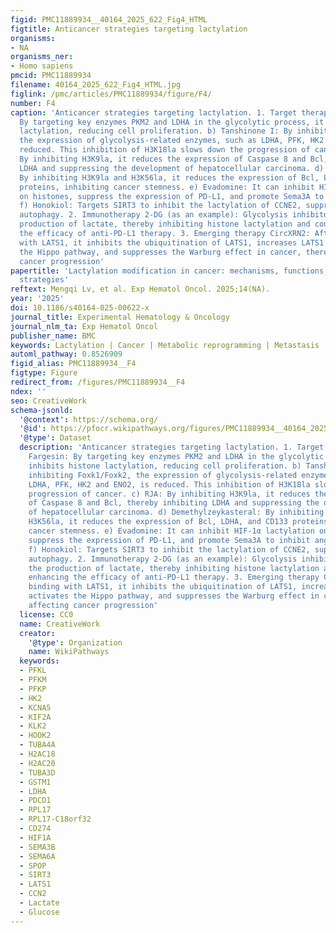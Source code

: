 ```yaml
---
figid: PMC11889934__40164_2025_622_Fig4_HTML
figtitle: Anticancer strategies targeting lactylation
organisms:
- NA
organisms_ner:
- Homo sapiens
pmcid: PMC11889934
filename: 40164_2025_622_Fig4_HTML.jpg
figlink: /pmc/articles/PMC11889934/figure/F4/
number: F4
caption: 'Anticancer strategies targeting lactylation. 1. Target therapy a) Fargesin:
  By targeting key enzymes PKM2 and LDHA in the glycolytic process, it inhibits histone
  lactylation, reducing cell proliferation. b) Tanshinone I: By inhibiting Foxk1/Foxk2,
  the expression of glycolysis-related enzymes, such as LDHA, PFK, HK2 and ENO2, is
  reduced. This inhibition of H3K18la slows down the progression of cancer. c) RJA:
  By inhibiting H3K9la, it reduces the expression of Caspase 8 and Bcl, thereby inhibiting
  LDHA and suppressing the development of hepatocellular carcinoma. d) Demethylzeykasteral:
  By inhibiting H3K9la and H3K56la, it reduces the expression of Bcl, LDHA, and CD133
  proteins, inhibiting cancer stemness. e) Evadomine: It can inhibit HIF-1α lactylation
  on histones, suppress the expression of PD-L1, and promote Sema3A to inhibit angiogenesis.
  f) Honokiol: Targets SIRT3 to inhibit the lactylation of CCNE2, suppressing cell
  autophagy. 2. Immunotherapy 2-DG (as an example): Glycolysis inhibitors reduce the
  production of lactate, thereby inhibiting histone lactylation and consequently enhancing
  the efficacy of anti-PD-L1 therapy. 3. Emerging therapy CircXRN2: After binding
  with LATS1, it inhibits the ubiquitination of LATS1, increases LATS1 levels, activates
  the Hippo pathway, and suppresses the Warburg effect in cancer, thereby affecting
  cancer progression'
papertitle: 'Lactylation modification in cancer: mechanisms, functions, and therapeutic
  strategies'
reftext: Mengqi Lv, et al. Exp Hematol Oncol. 2025;14(NA).
year: '2025'
doi: 10.1186/s40164-025-00622-x
journal_title: Experimental Hematology & Oncology
journal_nlm_ta: Exp Hematol Oncol
publisher_name: BMC
keywords: Lactylation | Cancer | Metabolic reprogramming | Metastasis | Therapy
automl_pathway: 0.8526909
figid_alias: PMC11889934__F4
figtype: Figure
redirect_from: /figures/PMC11889934__F4
ndex: ''
seo: CreativeWork
schema-jsonld:
  '@context': https://schema.org/
  '@id': https://pfocr.wikipathways.org/figures/PMC11889934__40164_2025_622_Fig4_HTML.html
  '@type': Dataset
  description: 'Anticancer strategies targeting lactylation. 1. Target therapy a)
    Fargesin: By targeting key enzymes PKM2 and LDHA in the glycolytic process, it
    inhibits histone lactylation, reducing cell proliferation. b) Tanshinone I: By
    inhibiting Foxk1/Foxk2, the expression of glycolysis-related enzymes, such as
    LDHA, PFK, HK2 and ENO2, is reduced. This inhibition of H3K18la slows down the
    progression of cancer. c) RJA: By inhibiting H3K9la, it reduces the expression
    of Caspase 8 and Bcl, thereby inhibiting LDHA and suppressing the development
    of hepatocellular carcinoma. d) Demethylzeykasteral: By inhibiting H3K9la and
    H3K56la, it reduces the expression of Bcl, LDHA, and CD133 proteins, inhibiting
    cancer stemness. e) Evadomine: It can inhibit HIF-1α lactylation on histones,
    suppress the expression of PD-L1, and promote Sema3A to inhibit angiogenesis.
    f) Honokiol: Targets SIRT3 to inhibit the lactylation of CCNE2, suppressing cell
    autophagy. 2. Immunotherapy 2-DG (as an example): Glycolysis inhibitors reduce
    the production of lactate, thereby inhibiting histone lactylation and consequently
    enhancing the efficacy of anti-PD-L1 therapy. 3. Emerging therapy CircXRN2: After
    binding with LATS1, it inhibits the ubiquitination of LATS1, increases LATS1 levels,
    activates the Hippo pathway, and suppresses the Warburg effect in cancer, thereby
    affecting cancer progression'
  license: CC0
  name: CreativeWork
  creator:
    '@type': Organization
    name: WikiPathways
  keywords:
  - PFKL
  - PFKM
  - PFKP
  - HK2
  - KCNA5
  - KIF2A
  - KLK2
  - HOOK2
  - TUBA4A
  - H2AC18
  - H2AC20
  - TUBA3D
  - GSTM1
  - LDHA
  - PDCD1
  - RPL17
  - RPL17-C18orf32
  - CD274
  - HIF1A
  - SEMA3B
  - SEMA6A
  - SPOP
  - SIRT3
  - LATS1
  - CCN2
  - Lactate
  - Glucose
---
```

